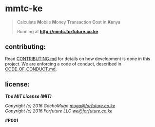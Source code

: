 # mmtc-ke

> Calculate **M**obile **M**oney **T**ransaction **C**ost in **Ke**nya
>
> Running at **http://mmtc.forfuture.co.ke**


## contributing:

Read [CONTRIBUTING.md][contrib] for details on how development is done
in this project. We are enforcing a code of conduct, described in
[CODE\_OF\_CONDUCT.md][coc].


[contrib]:https://github.com/forfuturellc/mmtc-ke/blob/master/CONTRIBUTING.md
[coc]:https://github.com/forfuturellc/mmtc-ke/blob/master/CODE_OF_CONDUCT.md


## license:


***The MIT License (MIT)***

*Copyright (c) 2016 GochoMugo <mugo@forfuture.co.ke><br>
Copyright (c) 2016 Forfuture LLC <we@forfuture.co.ke>*

**#P001**
